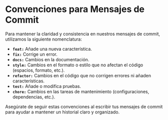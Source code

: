 # Convenciones para Mensajes de Commit

Para mantener la claridad y consistencia en nuestros mensajes de commit, utilizamos la siguiente nomenclatura:

- **`feat:`** Añade una nueva característica.
- **`fix:`** Corrige un error.
- **`docs:`** Cambios en la documentación.
- **`style:`** Cambios en el formato o estilo que no afectan el código (espacios, formato, etc.).
- **`refactor:`** Cambios en el código que no corrigen errores ni añaden características.
- **`test:`** Añade o modifica pruebas.
- **`chore:`** Cambios en las tareas de mantenimiento (configuraciones, dependencias, etc.).

Asegúrate de seguir estas convenciones al escribir tus mensajes de commit para ayudar a mantener un historial claro y organizado.
